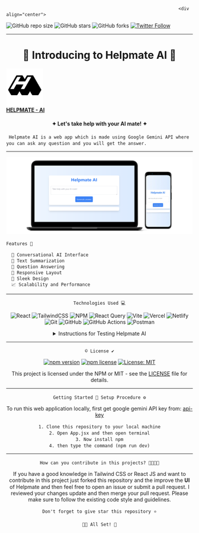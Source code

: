                                                                      <div align="center"> 
     
![GitHub repo size](https://img.shields.io/github/repo-size/codeaashu/Helpmate-AI)
  ![GitHub stars](https://img.shields.io/github/stars/codeaashu/Helpmate-AI?style=social) 
  ![GitHub forks](https://img.shields.io/github/forks/codeaashu/Helpmate-AI?style=social)
[![Twitter Follow](https://img.shields.io/twitter/follow/warrior_aashuu?style=social)](https://twitter.com/intent/follow?screen_name=warrior_aashuu)

<hr>
  <h1 align="center">🤖 Introducing to Helpmate AI 🤖</h1>
  <img src="./public/Helpmate-AI.png" width="100px" />
  <br><a href="https://helpmate-ai.vercel.app/"><strong>HELPMATE - AI</strong></a>
  <h4 align="center">✦ Let's take help with your AI mate! ✦</h4>
  
  ` Helpmate AI is a web app which is made using Google Gemini API where you can ask any question and you will get the answer.`
<hr><img src="./public/Helpmate Mockup.png"/>

  ` Features 🌟 `
</div>

```
  🤖 Conversational AI Interface
  📝 Text Summarization
  🧩 Question Answering
  📲 Responsive Layout
  🎨 Sleek Design
  📈 Scalability and Performance
```
<div align="center"><hr>
  
` Technologies Used 💻 `

![React](https://img.shields.io/badge/react-%2320232a.svg?style=plastic&logo=react&logoColor=%2361DAFB) ![TailwindCSS](https://img.shields.io/badge/tailwindcss-%2338B2AC.svg?style=plastic&logo=tailwind-css&logoColor=white) ![NPM](https://img.shields.io/badge/NPM-%23CB3837.svg?style=plastic&logo=npm&logoColor=white) ![React Query](https://img.shields.io/badge/-React%20Query-FF4154?style=plastic&logo=react%20query&logoColor=white) ![Vite](https://img.shields.io/badge/vite-%23646CFF.svg?style=plastic&logo=vite&logoColor=white) ![Vercel](https://img.shields.io/badge/vercel-%23000000.svg?style=plastic&logo=vercel&logoColor=white) ![Netlify](https://img.shields.io/badge/netlify-%23000000.svg?style=plastic&logo=netlify&logoColor=#00C7B7) ![Git](https://img.shields.io/badge/git-%23F05033.svg?style=plastic&logo=git&logoColor=white) ![GitHub](https://img.shields.io/badge/github-%23121011.svg?style=plastic&logo=github&logoColor=white) ![GitHub Actions](https://img.shields.io/badge/github%20actions-%232671E5.svg?style=plastic&logo=githubactions&logoColor=white) ![Postman](https://img.shields.io/badge/Postman-FF6C37?style=plastic&logo=postman&logoColor=white) <br>

 <details>
    <summary>Instructions for Testing Helpmate AI</summary>
    <a href="#"><img src="./public/technologist.png" width="150"></a> <br>

## Step 1: Open the App
Click on the provided link to access the app in your browser.
User Interface: You'll be welcomed by a clean, minimalistic interface designed for ease of use. In the text box provided, type in any question you want to ask Helpmate AI.
Click the "Generate Answer" button to submit your question.

## Step 2: Receive Answer
Helpmate AI will process your question using Google Gemini API and provide you with a comprehensive answer. The answer will be displayed as text in the response section.

## Step 3: Performance and Response Accuracy
Assess the speed and accuracy of responses provided by the app

## Step 4: Testing Edge Cases and Scenarios
### Scenario 1: Basic Questions
Ask questions that require factual information, such as:
What is the capital of France?
Who is the president of the United States?
What is the chemical symbol for gold?

### Scenario 2: Complex Questions
Ask questions that require a more comprehensive understanding, such as:
What are the ethical implications of artificial intelligence?
How can I improve my writing skills?
What is the best way to invest in cryptocurrency?

### Scenario 3: Conversational Questions
Engage in a conversation with Helpmate AI by asking follow-on questions, providing additional information, or expressing your opinions.
Example: Ask a question about the history of the internet.
Follow up with a question about the impact of the internet on society.
Share your thoughts on the future of the internet.

### Scenario 4: Versatility Across Domains
Ask questions spanning different fields such as science, technology, history, and entertainment. Suggest specific cases to challenge the app’s capabilities.<br>

`Thank you for taking the time to test Helpmate AI.`
</details><hr>

` © License ✔️ `

[![npm version](https://img.shields.io/npm/v/badge-maker.svg)](https://npmjs.org/package/badge-maker) [![npm license](https://img.shields.io/npm/l/badge-maker.svg)](https://npmjs.org/package/badge-maker) [![License: MIT](https://img.shields.io/badge/License-MIT-yellow.svg)](https://opensource.org/licenses/MIT)

This project is licensed under the NPM or MIT - see the [LICENSE](LICENSE) file for details. <hr>

` Getting Started 🚀 Setup Procedure ⚙️ `

To run this web application locally, first get google gemini API key from: [api-key](https://aistudio.google.com/app/apikey)<br>

`1. Clone this repository to your local machine` <br>
`2. Open App.jsx and then open terminal` <br>
`3. Now install npm` <br>
`4. then type the command (npm run dev)` <hr>
  
`How can you contribute in this projects? 🫱🏻‍🫲🏼`

If you have a good knowledge in Tailwind CSS or React JS and want to contribute in this project just forked this repository and the improve the 𝐔𝐈 of Helpmate and then feel free to open an issue or submit a pull request. I reviewed your changes update and then merge your pull request. Please make sure to follow the existing code style and guidelines.

`Don't forget to give star this repository ⭐`


`👍🏻 All Set! 💌`

</div>
